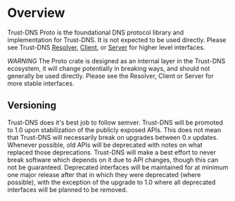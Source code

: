 # Overview

Trust-DNS Proto is the foundational DNS protocol library and implementation for Trust-DNS. It is not expected to be used directly. Please see Trust-DNS [Resolver](https://crates.io/crates/trust-dns-resolver), [Client](https://crates.io/crates/trust-dns), or [Server](https://crates.io/crates/trust-dns-server) for higher level interfaces.

*WARNING* The Proto crate is designed as an internal layer in the Trust-DNS ecosystem, it will change potentially in breaking ways, and should not generally be used directly. Please see the Resolver, Client or Server for more stable interfaces.

## Versioning

Trust-DNS does it's best job to follow semver. Trust-DNS will be promoted to 1.0 upon stabilization of the publicly exposed APIs. This does not mean that Trust-DNS will necessarily break on upgrades between 0.x updates. Whenever possible, old APIs will be deprecated with notes on what replaced those deprecations. Trust-DNS will make a best effort to never break software which depends on it due to API changes, though this can not be guaranteed. Deprecated interfaces will be maintained for at minimum one major release after that in which they were deprecated (where possible), with the exception of the upgrade to 1.0 where all deprecated interfaces will be planned to be removed.
